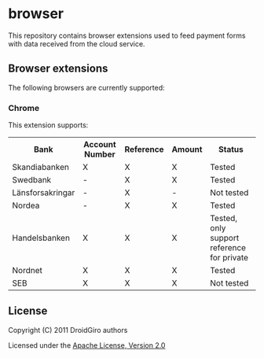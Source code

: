 # browser

This repository contains browser extensions used to feed payment forms with data received from the cloud service.

## Browser extensions

The following browsers are currently supported:

### Chrome
This extension supports:

<table>
    <tr>
        <th>Bank</th>
        <th>Account Number</th>
        <th>Reference</th>
        <th>Amount</th>
        <th>Status</th>
    </tr>
    <tr>
        <td>Skandiabanken</td>
        <td>X</td>
        <td>X</td>
        <td>X</td>
        <td>Tested</td>
    </tr>
    <tr>
        <td>Swedbank</td>
        <td>-</td>
        <td>X</td>
        <td>X</td>
        <td>Tested</td>
    </tr>
    <tr>
        <td>Länsforsakringar</td>
        <td>-</td>
        <td>X</td>
        <td>-</td>
        <td>Not tested</td>
    </tr>
    <tr>
        <td>Nordea</td>
        <td>-</td>
        <td>X</td>
        <td>X</td>
        <td>Tested</td>
    </tr>
    <tr>
        <td>Handelsbanken</td>
        <td>X</td>
        <td>X</td>
        <td>X</td>
        <td>Tested, only support reference for private</td>
    </tr>
    <tr>
        <td>Nordnet</td>
        <td>X</td>
        <td>X</td>
        <td>X</td>
        <td>Tested</td>
    </tr>
    <tr>
        <td>SEB</td>
        <td>X</td>
        <td>X</td>
        <td>X</td>
        <td>Not tested</td>
    </tr>
</table>

## License
Copyright (C) 2011 DroidGiro authors

Licensed under the [Apache License, Version 2.0](http://www.apache.org/licenses/LICENSE-2.0.html)
